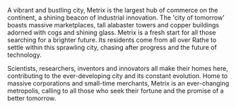 A vibrant and bustling city, Metrix is the largest hub of commerce on the continent, a shining beacon of industrial innovation. The 'city of tomorrow' boasts massive marketplaces, tall alabaster towers and copper buildings adorned with cogs and shining glass. Metrix is a fresh start for all those searching for a brighter future. Its residents come from all over Rathe to settle within this sprawling city, chasing after progress and the future of technology.

Scientists, researchers, inventors and innovators all make their homes here, contributing to the ever-developing city and its constant evolution. Home to massive corporations and small-time merchants, Metrix is an ever-changing metropolis, calling to all those who seek their fortune and the promise of a better tomorrow.
